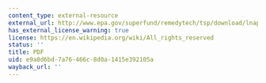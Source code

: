 ```yaml
---
content_type: external-resource
external_url: http://www.epa.gov/superfund/remedytech/tsp/download/lnapl.pdf
has_external_license_warning: true
license: https://en.wikipedia.org/wiki/All_rights_reserved
status: ''
title: PDF
uid: e9a8d6bd-7a76-466c-8d0a-1415e392105a
wayback_url: ''
---
```

